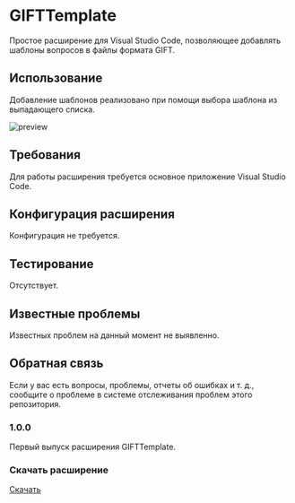 # GIFTTemplate

Простое расширение для Visual Studio Code, позволяющее добавлять шаблоны вопросов в файлы формата GIFT.

## Использование

Добавление шаблонов реализовано при помощи выбора шаблона из выпадающего списка.

![preview](https://user-images.githubusercontent.com/26046873/167298530-9586ec4d-4c5c-4e42-935a-5d312741ead5.gif)

## Требования

Для работы расширения требуется основное приложение Visual Studio Code.

## Конфигурация расширения

Конфигурация не требуется.

## Тестирование

Отсутствует.

## Известные проблемы

Известных проблем на данный момент не выявленно.

## Обратная связь

Если у вас есть вопросы, проблемы, отчеты об ошибках и т. д., сообщите о проблеме в системе отслеживания проблем этого репозитория.

### 1.0.0

Первый выпуск расширения GIFTTemplate.

### Скачать расширение 

[Скачать]()